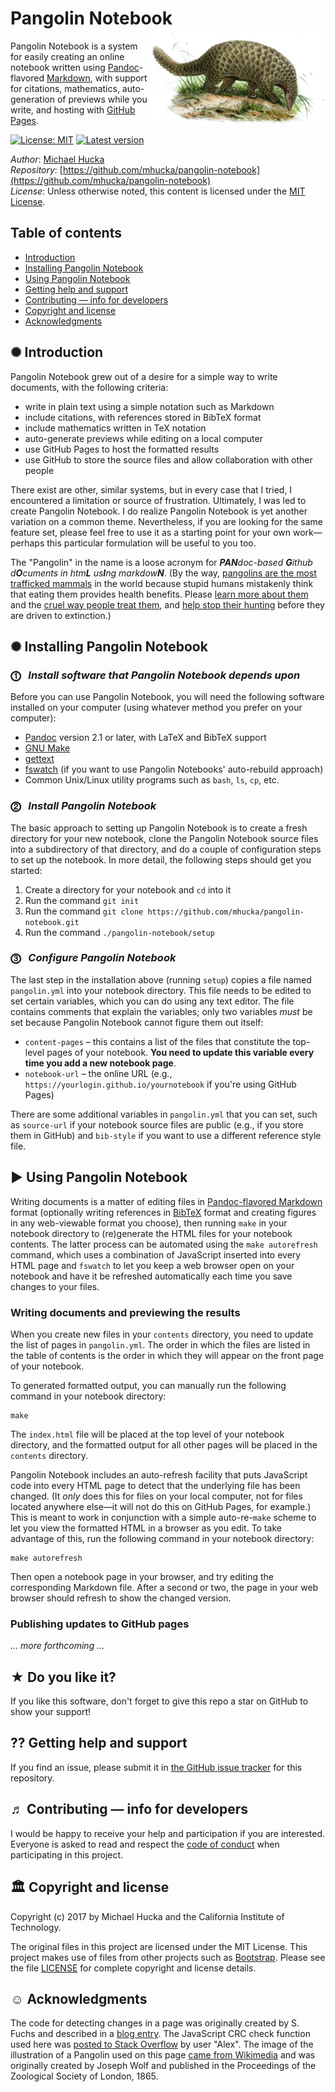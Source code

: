 Pangolin Notebook<img width="280px" title="Illustration of Pangolin by Joseph Wolf, 1865, Proceedings of the Zoological Society of London" align="right" src=".graphics/pangolin-sm.jpg">
================

Pangolin Notebook is a system for easily creating an online notebook written using [Pandoc](https://pandoc.org)-flavored [Markdown](https://pandoc.org/MANUAL.html), with support for citations, mathematics, auto-generation of previews while you write, and hosting with [GitHub Pages](https://pages.github.com).

[![License: MIT](https://img.shields.io/badge/License-MIT-blue.svg)](https://opensource.org/licenses/MIT)
[![Latest version](https://img.shields.io/badge/Latest_version-1.1.0-green.svg)](http://shields.io)

*Author*:      [Michael Hucka](http://github.com/mhucka)<br>
*Repository*:   [https://github.com/mhucka/pangolin-notebook](https://github.com/mhucka/pangolin-notebook)<br>
*License*:      Unless otherwise noted, this content is licensed under the [MIT License](https://opensource.org/licenses/MIT).

Table of contents
-----------------

* [Introduction](#-introduction)
* [Installing Pangolin Notebook](#-installing-pangolin-notebook)
* [Using Pangolin Notebook](#-using-pangolin-notebook)
* [Getting help and support](#-getting-help-and-support)
* [Contributing — info for developers](#-contributing--info-for-developers)
* [Copyright and license](#-copyright-and-license)
* [Acknowledgments](#-acknowledgments)

✺ Introduction
-------------

Pangolin Notebook grew out of a desire for a simple way to write documents, with the following criteria:

* write in plain text using a simple notation such as Markdown
* include citations, with references stored in BibTeX format
* include mathematics written in TeX notation
* auto-generate previews while editing on a local computer
* use GitHub Pages to host the formatted results
* use GitHub to store the source files and allow collaboration with other people

There exist are other, similar systems, but in every case that I tried, I encountered a limitation or source of frustration.  Ultimately, I was led to create Pangolin Notebook.  I do realize Pangolin Notebook is yet another variation on a common theme.  Nevertheless, if you are looking for the same feature set, please feel free to use it as a starting point for your own work&mdash;perhaps this particular formulation will be useful to you too.

The "Pangolin" in the name is a loose acronym for _**PAN**doc-based **G**ithub d**O**cuments in htm**L** us**I**ng markdow**N**_.  (By the way, [pangolins are the most trafficked mammals](https://www.economist.com/news/science-and-technology/21736108-help-though-may-be-coming-some-natures-weirdest-mammals-are-some-most) in the world because stupid humans mistakenly think that eating them provides health benefits.  Please [learn more about them](http://video.nationalgeographic.com/video/short-film-showcase/the-tragic-tale-of-a-pangolin-the-worlds-most-trafficked-animal) and the [cruel way people treat them](https://en.wikipedia.org/wiki/Pangolin_trade#Black_market), and [help stop their hunting](http://savepangolins.org/help/) before they are driven to extinction.)

✺ Installing Pangolin Notebook
------------------------------

### ⓵&nbsp;&nbsp; _Install software that Pangolin Notebook depends upon_

Before you can use Pangolin Notebook, you will need the following software installed on your computer (using whatever method you prefer on your computer):

* [Pandoc](https://pandoc.org) version 2.1 or later, with LaTeX and BibTeX support
* [GNU Make](https://www.gnu.org/software/make/)
* [gettext](https://www.gnu.org/software/gettext/)
* [fswatch](https://github.com/emcrisostomo/fswatch) (if you want to use Pangolin Notebooks' auto-rebuild approach)
* Common Unix/Linux utility programs such as `bash`, `ls`, `cp`, etc. 

### ⓶&nbsp;&nbsp; _Install Pangolin Notebook_

The basic approach to setting up Pangolin Notebook is to create a fresh directory for your new notebook, clone the Pangolin Notebook source files into a subdirectory of that directory, and do a couple of configuration steps to set up the notebook.  In more detail, the following steps should get you started:

1. Create a directory for your notebook and `cd` into it
2. Run the command `git init`
3. Run the command `git clone https://github.com/mhucka/pangolin-notebook.git`
4. Run the command `./pangolin-notebook/setup`

### ⓷&nbsp;&nbsp; _Configure Pangolin Notebook_

The last step in the installation above (running `setup`) copies a file named `pangolin.yml` into your notebook directory.  This file needs to be edited to set certain variables, which you can do using any text editor.  The file contains comments that explain the variables; only two variables _must_ be set because Pangolin Notebook cannot figure them out itself:

* `content-pages` &ndash; this contains a list of the files that constitute the top-level pages of your notebook.  **You need to update this variable every time you add a new notebook page**.
* `notebook-url` &ndash; the online URL (e.g., `https://yourlogin.github.io/yournotebook` if you're using GitHub Pages)

There are some additional variables in `pangolin.yml` that you can set, such as `source-url` if your notebook source files are public (e.g., if you store them in GitHub) and `bib-style` if you want to use a different reference style file.


► Using Pangolin Notebook
------------------------

Writing documents is a matter of editing files in [Pandoc-flavored Markdown](https://pandoc.org/MANUAL.html) format (optionally writing references in [BibTeX](http://www.bibtex.org/Format) format and creating figures in any web-viewable format you choose), then running `make` in your notebook directory to (re)generate the HTML files for your notebook contents.  The latter process can be automated using the `make autorefresh` command, which uses a combination of JavaScript inserted into every HTML page and `fswatch` to let you keep a web browser open on your notebook and have it be refreshed automatically each time you save changes to your files.

### Writing documents and previewing the results

When you create new files in your `contents` directory, you need to update the list of pages in `pangolin.yml`.  The order in which the files are listed in the table of contents is the order in which they will appear on the front page of your notebook.

To generated formatted output, you can manually run the following command in your notebook directory:

```
make
```

The `index.html` file will be placed at the top level of your notebook directory, and the formatted output for all other pages will be placed in the `contents` directory.

Pangolin Notebook includes an auto-refresh facility that puts JavaScript code into every HTML page to detect that the underlying file has been changed. (It _only_ does this for files on your local computer, not for files located anywhere else&mdash;it will not do this on GitHub Pages, for example.)  This is meant to work in conjunction with a simple auto-re-`make` scheme to let you view the formatted HTML in a browser as you edit.  To take advantage of this, run the following command in your notebook directory:

```
make autorefresh
```

Then open a notebook page in your browser, and try editing the corresponding Markdown file.  After a second or two, the page in your web browser should refresh to show the changed version.


### Publishing updates to GitHub pages

_... more forthcoming ..._


★ Do you like it?
------------------

If you like this software, don't forget to give this repo a star on GitHub to show your support!

⁇ Getting help and support
--------------------------

If you find an issue, please submit it in [the GitHub issue tracker](https://github.com/mhucka/pangolin-notebook/issues) for this repository.


♬ Contributing &mdash; info for developers
------------------------------------------

I would be happy to receive your help and participation if you are interested.  Everyone is asked to read and respect the [code of conduct](CONDUCT.md) when participating in this project.


🏛 Copyright and license
---------------------

Copyright (c) 2017 by Michael Hucka and the California Institute of
Technology.

The original files in this project are licensed under the MIT License.  This project makes use of files from other projects such as [Bootstrap](http://bootstrapdocs.com/v3.0.1/docs/).  Please see the file [LICENSE](LICENSE) for complete copyright and license details.


☺ Acknowledgments
-----------------------

The code for detecting changes in a page was originally created by S. Fuchs and described in a [blog entry](https://kiwidev.wordpress.com/2011/07/14/auto-reload-page-if-html-changed/).  The JavaScript CRC check function used here was [posted to Stack Overflow](https://stackoverflow.com/a/18639999/743730) by user "Alex".  The image of the illustration of a Pangolin used on this page [came from Wikimedia](https://commons.wikimedia.org/wiki/File:PholidotusAfricanusWolf.jpg) and was originally created by Joseph Wolf and published in the Proceedings of the Zoological Society of London, 1865.
